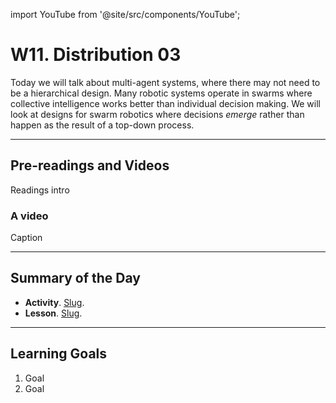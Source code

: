 import YouTube from '@site/src/components/YouTube';

# W11. Distribution 03
Today we will talk about multi-agent systems, where there may not need to be a hierarchical design. Many robotic systems operate in swarms where collective intelligence works better than individual decision making. We will look at designs for swarm robotics where decisions *emerge* rather than happen as the result of a top-down process.

---
## Pre-readings and Videos
Readings intro

### A video
<YouTube id="id" />
Caption


---
## Summary of the Day

- **Activity**. [Slug](/docs/teaching/activities/LINK.md).
- **Lesson**. [Slug](/docs/teaching/lessons/LINK.md).

---
## Learning Goals
1. Goal
2. Goal
